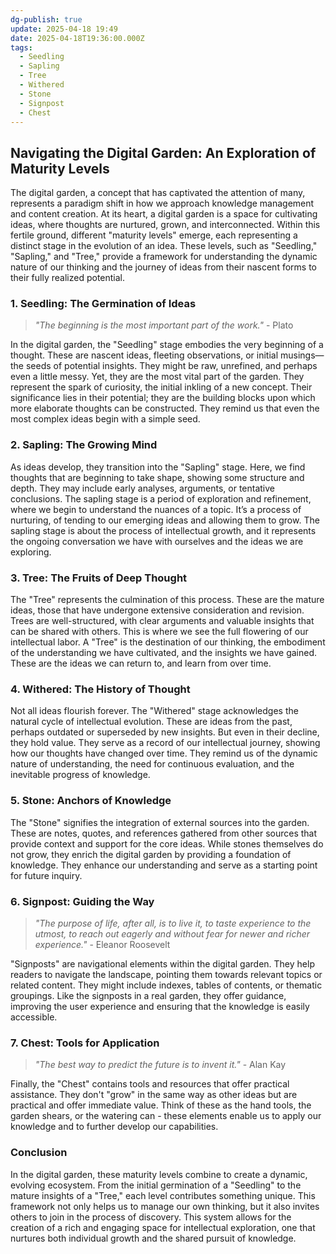 ```yaml
---
dg-publish: true
update: 2025-04-18 19:49
date: 2025-04-18T19:36:00.000Z
tags:
  - Seedling
  - Sapling
  - Tree
  - Withered
  - Stone
  - Signpost
  - Chest
---
```


## Navigating the Digital Garden: An Exploration of Maturity Levels

The digital garden, a concept that has captivated the attention of many, represents a paradigm shift in how we approach knowledge management and content creation. At its heart, a digital garden is a space for cultivating ideas, where thoughts are nurtured, grown, and interconnected. Within this fertile ground, different "maturity levels" emerge, each representing a distinct stage in the evolution of an idea. These levels, such as "Seedling," "Sapling," and "Tree," provide a framework for understanding the dynamic nature of our thinking and the journey of ideas from their nascent forms to their fully realized potential.

### 1. Seedling: The Germination of Ideas

>_"The beginning is the most important part of the work."_ - Plato

In the digital garden, the "Seedling" stage embodies the very beginning of a thought. These are nascent ideas, fleeting observations, or initial musings—the seeds of potential insights. They might be raw, unrefined, and perhaps even a little messy. Yet, they are the most vital part of the garden. They represent the spark of curiosity, the initial inkling of a new concept. Their significance lies in their potential; they are the building blocks upon which more elaborate thoughts can be constructed. They remind us that even the most complex ideas begin with a simple seed.

### 2. Sapling: The Growing Mind

As ideas develop, they transition into the "Sapling" stage. Here, we find thoughts that are beginning to take shape, showing some structure and depth. They may include early analyses, arguments, or tentative conclusions. The sapling stage is a period of exploration and refinement, where we begin to understand the nuances of a topic. It’s a process of nurturing, of tending to our emerging ideas and allowing them to grow. The sapling stage is about the process of intellectual growth, and it represents the ongoing conversation we have with ourselves and the ideas we are exploring.

### 3. Tree: The Fruits of Deep Thought

The "Tree" represents the culmination of this process. These are the mature ideas, those that have undergone extensive consideration and revision. Trees are well-structured, with clear arguments and valuable insights that can be shared with others. This is where we see the full flowering of our intellectual labor. A "Tree" is the destination of our thinking, the embodiment of the understanding we have cultivated, and the insights we have gained. These are the ideas we can return to, and learn from over time.

### 4. Withered: The History of Thought

Not all ideas flourish forever. The "Withered" stage acknowledges the natural cycle of intellectual evolution. These are ideas from the past, perhaps outdated or superseded by new insights. But even in their decline, they hold value. They serve as a record of our intellectual journey, showing how our thoughts have changed over time. They remind us of the dynamic nature of understanding, the need for continuous evaluation, and the inevitable progress of knowledge.

### 5. Stone: Anchors of Knowledge

The "Stone" signifies the integration of external sources into the garden. These are notes, quotes, and references gathered from other sources that provide context and support for the core ideas. While stones themselves do not grow, they enrich the digital garden by providing a foundation of knowledge. They enhance our understanding and serve as a starting point for future inquiry.


### 6. Signpost: Guiding the Way

>_"The purpose of life, after all, is to live it, to taste experience to the utmost, to reach out eagerly and without fear for newer and richer experience."_ - Eleanor Roosevelt

"Signposts" are navigational elements within the digital garden. They help readers to navigate the landscape, pointing them towards relevant topics or related content. They might include indexes, tables of contents, or thematic groupings. Like the signposts in a real garden, they offer guidance, improving the user experience and ensuring that the knowledge is easily accessible.

### 7. Chest: Tools for Application

>_"The best way to predict the future is to invent it."_ - Alan Kay

Finally, the "Chest" contains tools and resources that offer practical assistance. They don't "grow" in the same way as other ideas but are practical and offer immediate value. Think of these as the hand tools, the garden shears, or the watering can - these elements enable us to apply our knowledge and to further develop our capabilities.

### Conclusion

In the digital garden, these maturity levels combine to create a dynamic, evolving ecosystem. From the initial germination of a "Seedling" to the mature insights of a "Tree," each level contributes something unique. This framework not only helps us to manage our own thinking, but it also invites others to join in the process of discovery. This system allows for the creation of a rich and engaging space for intellectual exploration, one that nurtures both individual growth and the shared pursuit of knowledge.

